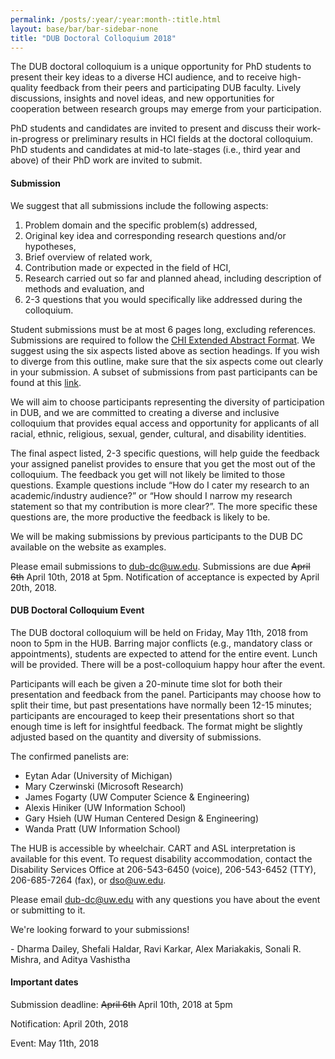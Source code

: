 ```yaml
---
permalink: /posts/:year/:year:month-:title.html
layout: base/bar/bar-sidebar-none
title: "DUB Doctoral Colloquium 2018"
---
```


<div class="row" style="margin-bottom: 15px">
  <div class="col-md-8" markdown="block">
The DUB doctoral colloquium is a unique opportunity for PhD students to present their key ideas to a diverse HCI audience, and to receive high-quality feedback from their peers and participating DUB faculty. Lively discussions, insights and novel ideas, and new opportunities for cooperation between research groups may emerge from your participation.

PhD students and candidates are invited to present and discuss their work-in-progress or preliminary results in HCI fields at the doctoral colloquium. PhD students and candidates at mid-to late-stages (i.e., third year and above) of their PhD work are invited to submit.

<h4> Submission </h4>

We suggest that all submissions include the following aspects:

1. Problem domain and the specific problem(s) addressed,
2. Original key idea and corresponding research questions and/or hypotheses,
3. Brief overview of related work,
4. Contribution made or expected in the field of HCI,
5. Research carried out so far and planned ahead, including description of methods and evaluation, and
6. 2-3 questions that you would specifically like addressed during the colloquium.

Student submissions must be at most 6 pages long, excluding references. Submissions are required to follow the <a href="//chi2017.acm.org/submission-formats.html">CHI Extended Abstract Format</a>. We suggest using the six aspects listed above as section headings. If you wish to diverge from this outline, make sure that the six aspects come out clearly in your submission. A subset of submissions from past participants can be found at this <a href="https://drive.google.com/open?id=1IwP72acv2CImbC7GoVq_x9ZlqWDYynOv">link</a>.

We will aim to choose participants representing the diversity of participation in DUB, and we are committed to creating a diverse and inclusive colloquium that provides equal access and opportunity for applicants of all racial, ethnic, religious, sexual, gender, cultural, and disability identities.

The final aspect listed, 2-3 specific questions, will help guide the feedback your assigned panelist provides to ensure that you get the most out of the colloquium. The feedback you get will not likely be limited to those questions. Example questions include “How do I cater my research to an academic/industry audience?” or “How should I narrow my research statement so that my contribution is more clear?”. The more specific these questions are, the more productive the feedback is likely to be.

We will be making submissions by previous participants to the DUB DC available on the website as examples.

Please email submissions to <a href="mailto:dub-dc@uw.edu">dub-dc@uw.edu</a>. Submissions are due <s>April 6th</s> April 10th, 2018 at 5pm. Notification of acceptance is expected by April 20th, 2018.

<h4> DUB Doctoral Colloquium Event </h4>

The DUB doctoral colloquium will be held on Friday, May 11th, 2018 from noon to 5pm in the HUB. Barring major conflicts (e.g., mandatory class or appointments), students are expected to attend for the entire event. Lunch will be provided. There will be a post-colloquium happy hour after the event.

Participants will each be given a 20-minute time slot for both their presentation and feedback from the panel. Participants may choose how to split their time, but past presentations have normally been 12-15 minutes; participants are encouraged to keep their presentations short so that enough time is left for insightful feedback. The format might be slightly adjusted based on the quantity and diversity of submissions.

The confirmed panelists are:
- Eytan Adar (University of Michigan)
- Mary Czerwinski (Microsoft Research)
- James Fogarty (UW Computer Science & Engineering)
- Alexis Hiniker (UW Information School)
- Gary Hsieh (UW Human Centered Design & Engineering)
- Wanda Pratt (UW Information School)

The HUB is accessible by wheelchair. CART and ASL interpretation is available for this event. To request disability accommodation, contact the Disability Services Office at 206-543-6450 (voice), 206-543-6452 (TTY), 206-685-7264 (fax), or dso@uw.edu.

Please email <a href="mailto:dub-dc@uw.edu">dub-dc@uw.edu</a> with any questions you have about the event or submitting to it.

We're looking forward to your submissions!

\- Dharma Dailey, Shefali Haldar, Ravi Karkar, Alex Mariakakis, Sonali R. Mishra, and Aditya Vashistha
  </div>
  <div class="col-md-4" markdown="block">
<h4> Important dates </h4>

Submission deadline: <s>April 6th</s> April 10th, 2018 at 5pm

Notification: April 20th, 2018

Event: May 11th, 2018
  </div>
</div>
